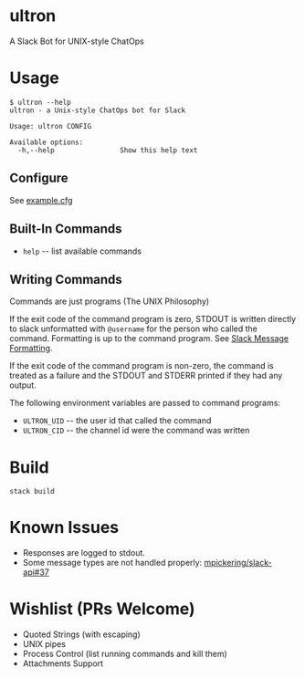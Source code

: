# ultron

A Slack Bot for UNIX-style ChatOps

# Usage

    $ ultron --help
    ultron - a Unix-style ChatOps bot for Slack

    Usage: ultron CONFIG

    Available options:
      -h,--help                Show this help text


## Configure

See [example.cfg](example.cfg)

## Built-In Commands

* `help` -- list available commands

## Writing Commands

Commands are just programs (The UNIX Philosophy)

If the exit code of the command program is zero,
STDOUT is written directly to slack unformatted
with `@username` for the person who called the command.
Formatting is up to the command program. See [Slack Message Formatting](https://api.slack.com/docs/formatting).

If the exit code of the command program is non-zero,
the command is treated as a failure
and the STDOUT and STDERR printed if they had any output.

The following environment variables are passed to command programs:

* `ULTRON_UID` -- the user id that called the command
* `ULTRON_CID` -- the channel id were the command was written


# Build

```
stack build
```

# Known Issues

* Responses are logged to stdout.
* Some message types are not handled properly: [mpickering/slack-api#37](https://github.com/mpickering/slack-api/issues/37)

# Wishlist (PRs Welcome)

* Quoted Strings (with escaping)
* UNIX pipes
* Process Control (list running commands and kill them)
* Attachments Support

